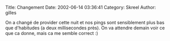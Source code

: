 Title: Changement
Date: 2002-06-14 03:36:41
Category: Skreel
Author: gilles

On a changé de provider cette nuit et nos pings sont sensiblement plus bas que d'habitudes (a deux millisecondes près).
On va attendre demain voir ce que ca donne, mais ca me semble correct  :)